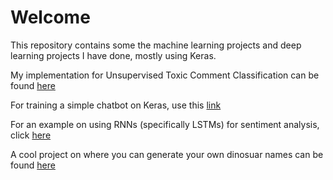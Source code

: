 # Welcome #

This repository contains some the machine learning projects and deep learning projects I have done, mostly using Keras.

My implementation for Unsupervised Toxic Comment Classification can be found [here](https://github.com/sekharvth/toxic-comment-classification-unsupervised)

For training a simple chatbot on Keras, use this [link](https://github.com/sekharvth/simple-chatbot-keras)

For an example on using RNNs (specifically LSTMs) for sentiment analysis, click [here](https://github.com/sekharvth/sentiment-analysis-lstm)

A cool project on where you can generate your own dinosuar names can be found [here](https://github.com/sekharvth/dinosaur-name-generation-keras)

